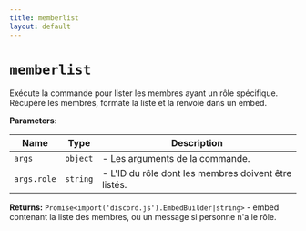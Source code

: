 ```yaml
---
title: memberlist
layout: default
---
```


# `memberlist`

Exécute la commande pour lister les membres ayant un rôle spécifique. Récupère les membres, formate la liste et la renvoie dans un embed.

**Parameters:**

| Name | Type | Description |
| ---- | ---- | ----------- |
| `args` | `object` | - Les arguments de la commande. |
| `args.role` | `string` | - L'ID du rôle dont les membres doivent être listés. |

**Returns:** `Promise<import('discord.js').EmbedBuilder|string>` - embed contenant la liste des membres, ou un message si personne n'a le rôle.

